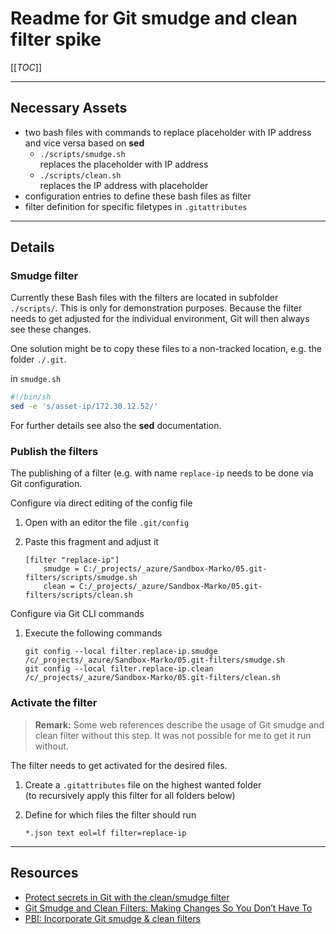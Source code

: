 # Readme for Git smudge and clean filter spike

[[_TOC_]]

---

## Necessary Assets

- two bash files with commands to replace placeholder with IP address and vice versa based on **sed**
  - `./scripts/smudge.sh`  
    replaces the placeholder with IP address
  - `./scripts/clean.sh`  
    replaces the IP address with placeholder
- configuration entries to define these bash files as filter
- filter definition for specific filetypes in `.gitattributes`

---

## Details

### Smudge filter

Currently these Bash files with the filters are located in subfolder `./scripts/`. This is only for demonstration purposes. Because the filter needs to get adjusted for the individual environment, Git will then always see these changes.

One solution might be to copy these files to a non-tracked location, e.g. the folder `./.git`.

 in `smudge.sh`

```bash
#!/bin/sh
sed -e 's/asset-ip/172.30.12.52/'
```

For further details see also the **sed** documentation.

### Publish the filters

The publishing of a filter (e.g. with name `replace-ip` needs to be done via Git configuration.

Configure via direct editing of the config file

1. Open with an editor the file `.git/config`
1. Paste this fragment and adjust it

   ```text
   [filter "replace-ip"]
       smudge = C:/_projects/_azure/Sandbox-Marko/05.git-filters/scripts/smudge.sh
       clean = C:/_projects/_azure/Sandbox-Marko/05.git-filters/scripts/clean.sh
   ```

Configure via Git CLI commands

1. Execute the following commands

   ```text
   git config --local filter.replace-ip.smudge /c/_projects/_azure/Sandbox-Marko/05.git-filters/smudge.sh
   git config --local filter.replace-ip.clean /c/_projects/_azure/Sandbox-Marko/05.git-filters/clean.sh
   ```

### Activate the filter

> **Remark:** Some web references describe the usage of Git smudge and clean filter without this step. It was not possible for me to get it run without.

The filter needs to get activated for the desired files.

1. Create a `.gitattributes` file on the highest wanted folder  
   (to recursively apply this filter for all folders below)
1. Define for which files the filter should run

   ```text
   *.json text eol=lf filter=replace-ip
   ```

---

## Resources

- [Protect secrets in Git with the clean/smudge filter](https://developers.redhat.com/articles/2022/02/02/protect-secrets-git-cleansmudge-filter#)
- [Git Smudge and Clean Filters: Making Changes So You Don’t Have To](https://bignerdranch.com/blog/git-smudge-and-clean-filters-making-changes-so-you-dont-have-to/)
- [PBI: Incorporate Git smudge & clean filters](https://tfsservice.bst-eng.com/tfs/OT1TFS/BVMS/_workitems/edit/374969)
